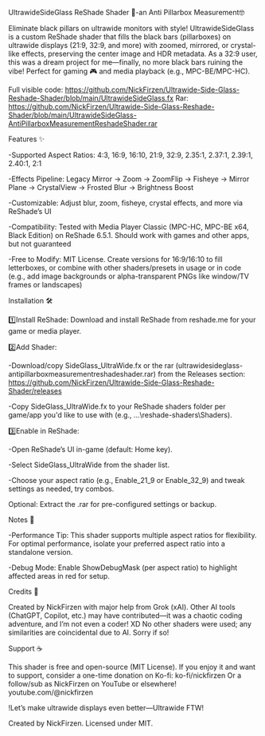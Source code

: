UltrawideSideGlass ReShade Shader 🚀-an Anti Pillarbox Measurement🤓

Eliminate black pillars on ultrawide monitors with style! UltrawideSideGlass is a custom ReShade shader that fills the black bars (pillarboxes) on ultrawide displays (21:9, 32:9, and more) with zoomed, mirrored, or crystal-like effects, preserving the center image and HDR metadata.
As a 32:9 user, this was a dream project for me—finally, no more black bars ruining the vibe! Perfect for gaming 🎮 and media playback (e.g., MPC-BE/MPC-HC).

Full visible code: https://github.com/NickFirzen/Ultrawide-Side-Glass-Reshade-Shader/blob/main/UltrawideSideGlass.fx
Rar: https://github.com/NickFirzen/Ultrawide-Side-Glass-Reshade-Shader/blob/main/UltrawideSideGlass-AntiPillarboxMeasurementReshadeShader.rar

Features ✨

-Supported Aspect Ratios: 4:3, 16:9, 16:10, 21:9, 32:9, 2.35:1, 2.37:1, 2.39:1, 2.40:1, 2:1

-Effects Pipeline: Legacy Mirror → Zoom → ZoomFlip → Fisheye → Mirror Plane → CrystalView → Frosted Blur → Brightness Boost

-Customizable: Adjust blur, zoom, fisheye, crystal effects, and more via ReShade’s UI

-Compatibility: Tested with Media Player Classic (MPC-HC, MPC-BE x64, Black Edition) on ReShade 6.5.1. Should work with games and other apps, but not guaranteed

-Free to Modify: MIT License. Create versions for 16:9/16:10 to fill letterboxes, or combine with other shaders/presets in usage or in code (e.g., add image backgrounds or alpha-transparent PNGs like window/TV frames or landscapes)


Installation 🛠️

1️⃣Install ReShade: Download and install ReShade from reshade.me for your game or media player.

2️⃣Add Shader:

-Download/copy SideGlass_UltraWide.fx or the rar (ultrawidesideglass-antipillarboxmeasurementreshadeshader.rar) from the Releases section: https://github.com/NickFirzen/Ultrawide-Side-Glass-Reshade-Shader/releases

-Copy SideGlass_UltraWide.fx to your ReShade shaders folder per game/app you'd like to use with (e.g., ...\reshade-shaders\Shaders).

3️⃣Enable in ReShade:

-Open ReShade’s UI in-game (default: Home key).

-Select SideGlass_UltraWide from the shader list.

-Choose your aspect ratio (e.g., Enable_21_9 or Enable_32_9) and tweak settings as needed, try combos.


Optional: Extract the .rar for pre-configured settings or backup.


Notes 📝

-Performance Tip: This shader supports multiple aspect ratios for flexibility. For optimal performance, isolate your preferred aspect ratio into a standalone version.

-Debug Mode: Enable ShowDebugMask (per aspect ratio) to highlight affected areas in red for setup.


Credits 🙌


Created by NickFirzen with major help from Grok (xAI). Other AI tools (ChatGPT, Copilot, etc.) may have contributed—it was a chaotic coding adventure, and I’m not even a coder! XD No other shaders were used; any similarities are coincidental due to AI. Sorry if so!


Support ☕

This shader is free and open-source (MIT License). If you enjoy it and want to support, consider a one-time donation on Ko-fi:
ko-fi/nickfirzen
Or a follow/sub as NickFirzen on YouTube or elsewhere!
youtube.com/@nickfirzen

!Let’s make ultrawide displays even better—Ultrawide FTW!


Created by NickFirzen. Licensed under MIT.
